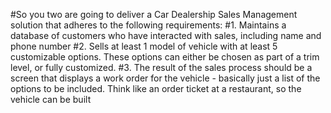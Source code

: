 #So you two are going to deliver a Car Dealership Sales Management solution that adheres to the following requirements:
#1. Maintains a database of customers who have interacted with sales, including name and phone number
#2. Sells at least 1 model of vehicle with at least 5 customizable options. These options can either be chosen as part of a trim level, or fully customized.
#3. The result of the sales process should be a screen that displays a work order for the vehicle - basically just a list of the options to be included. Think like an order ticket at a restaurant, so the vehicle can be built